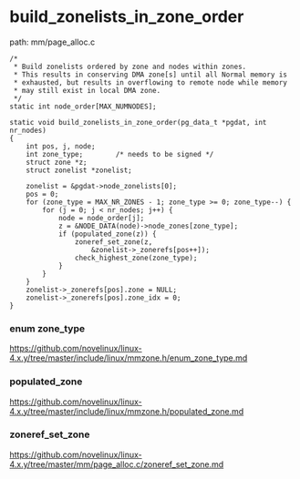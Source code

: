 build_zonelists_in_zone_order
========================================

path: mm/page_alloc.c
```
/*
 * Build zonelists ordered by zone and nodes within zones.
 * This results in conserving DMA zone[s] until all Normal memory is
 * exhausted, but results in overflowing to remote node while memory
 * may still exist in local DMA zone.
 */
static int node_order[MAX_NUMNODES];

static void build_zonelists_in_zone_order(pg_data_t *pgdat, int nr_nodes)
{
    int pos, j, node;
    int zone_type;        /* needs to be signed */
    struct zone *z;
    struct zonelist *zonelist;

    zonelist = &pgdat->node_zonelists[0];
    pos = 0;
    for (zone_type = MAX_NR_ZONES - 1; zone_type >= 0; zone_type--) {
        for (j = 0; j < nr_nodes; j++) {
            node = node_order[j];
            z = &NODE_DATA(node)->node_zones[zone_type];
            if (populated_zone(z)) {
                zoneref_set_zone(z,
                    &zonelist->_zonerefs[pos++]);
                check_highest_zone(zone_type);
            }
        }
    }
    zonelist->_zonerefs[pos].zone = NULL;
    zonelist->_zonerefs[pos].zone_idx = 0;
}
```

### enum zone_type

https://github.com/novelinux/linux-4.x.y/tree/master/include/linux/mmzone.h/enum_zone_type.md

### populated_zone

https://github.com/novelinux/linux-4.x.y/tree/master/include/linux/mmzone.h/populated_zone.md

### zoneref_set_zone

https://github.com/novelinux/linux-4.x.y/tree/master/mm/page_alloc.c/zoneref_set_zone.md
